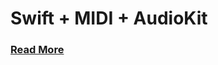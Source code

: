 # Swift + MIDI + AudioKit

### [Read More](https://github.com/uscradiogroup/swift-midi-audiokit/wiki)